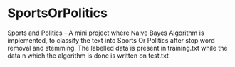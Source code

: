 # SportsOrPolitics
  Sports and Politics - A mini project where Naive Bayes Algorithm is implemented, to classify the text into Sports Or Politics after stop word removal and stemming.
  The labelled data is present in training.txt while the data n which the algorithm is done is written on test.txt
  
  
